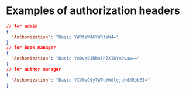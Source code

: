 # Examples of authorization headers

```json
// for admin
{
  "Authorization": "Basic YWRtaW46YWRtaW4="
}
// for book manager
{
  "Authorization": "Basic Ym9va01hbmFnZXI6Ym9vaw=="
}
// for author manager
{
  "Authorization": "Basic YXV0aG9yTWFuYWdlcjphdXRob3I="
}
```
